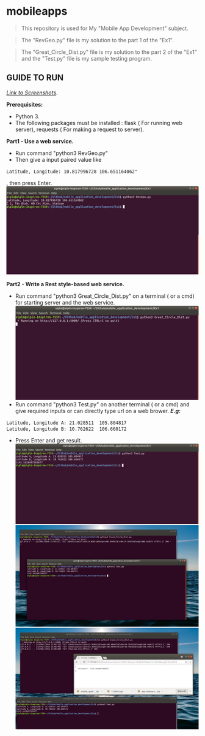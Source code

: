 # mobileapps

>This repository is used for My "Mobile App Development" subject.

>The "RevGeo.py" file is my solution to the part 1 of the "Ex1".

>The "Great_Circle_Dist.py" file is my solution to the part 2 of the "Ex1" and the "Test.py" file is my sample testing program. 



## GUIDE TO RUN

[*Link to Screenshots*](https://github.com/sipln/mobile_application_development/tree/master/Ex1/Screenshots).


**Prerequisites:**
- Python 3. 
- The following packages must be installed : flask ( For running web server), requests ( For making a request to server).


**Part1 - Use a web service.**

 - Run command "python3 RevGeo.py"
 - Then give a input paired value like 
```
Latitude, Longitude: 10.817996728 106.651164062"
``` 
 , then press Enter.
 ![](/Ex1/Screenshots/Part1/01.png)
 
 
 **Part2 - Write a Rest style-based web service.**
 
 - Run command "python3 Great_Circle_Dist.py" on a terminal ( or a cmd) for starting server and the web service.
 ![](/Ex1/Screenshots/Part2/01.png) 
 - Run command "python3 Test.py" on another terminal ( or a cmd) and give required inputs or can directly type url on a web brower.
     **_E.g:_**
```
Latitude, Longitude A: 21.028511  105.804817   
Latitude, Longitude B: 10.762622  106.660172
```
           
 - Press Enter and get result.
![](/Ex1/Screenshots/Part2/02.png)
![](/Ex1/Screenshots/Part2/03.png) 
![](/Ex1/Screenshots/Part2/04.png) 
 

    
